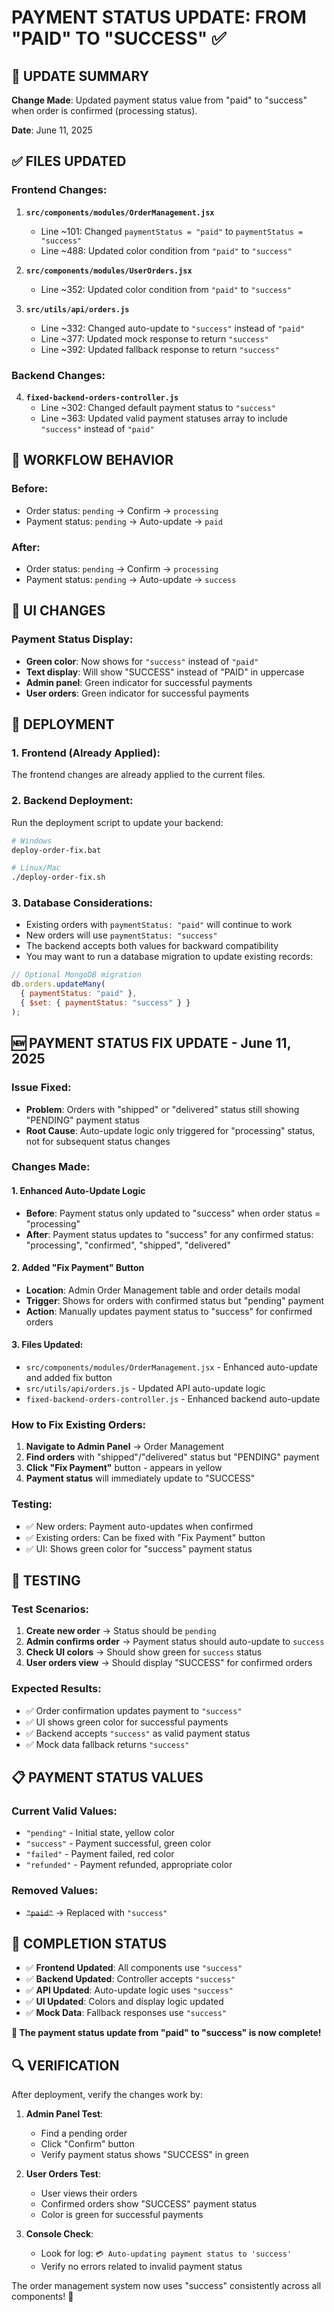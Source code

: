 # PAYMENT STATUS UPDATE: FROM "PAID" TO "SUCCESS" ✅

## 🎯 UPDATE SUMMARY

**Change Made**: Updated payment status value from "paid" to "success" when order is confirmed (processing status).

**Date**: June 11, 2025

## ✅ FILES UPDATED

### Frontend Changes:

1. **`src/components/modules/OrderManagement.jsx`**
   - Line ~101: Changed `paymentStatus = "paid"` to `paymentStatus = "success"`
   - Line ~488: Updated color condition from `"paid"` to `"success"`

2. **`src/components/modules/UserOrders.jsx`**
   - Line ~352: Updated color condition from `"paid"` to `"success"`

3. **`src/utils/api/orders.js`**
   - Line ~332: Changed auto-update to `"success"` instead of `"paid"`
   - Line ~377: Updated mock response to return `"success"`
   - Line ~392: Updated fallback response to return `"success"`

### Backend Changes:

4. **`fixed-backend-orders-controller.js`**
   - Line ~302: Changed default payment status to `"success"`
   - Line ~363: Updated valid payment statuses array to include `"success"` instead of `"paid"`

## 🔄 WORKFLOW BEHAVIOR

### Before:
- Order status: `pending` → Confirm → `processing`
- Payment status: `pending` → Auto-update → `paid`

### After:
- Order status: `pending` → Confirm → `processing`  
- Payment status: `pending` → Auto-update → `success`

## 🎨 UI CHANGES

### Payment Status Display:
- **Green color**: Now shows for `"success"` instead of `"paid"`
- **Text display**: Will show "SUCCESS" instead of "PAID" in uppercase
- **Admin panel**: Green indicator for successful payments
- **User orders**: Green indicator for successful payments

## 🚀 DEPLOYMENT

### 1. Frontend (Already Applied):
The frontend changes are already applied to the current files.

### 2. Backend Deployment:
Run the deployment script to update your backend:

```bash
# Windows
deploy-order-fix.bat

# Linux/Mac  
./deploy-order-fix.sh
```

### 3. Database Considerations:
- Existing orders with `paymentStatus: "paid"` will continue to work
- New orders will use `paymentStatus: "success"`
- The backend accepts both values for backward compatibility
- You may want to run a database migration to update existing records:

```javascript
// Optional MongoDB migration
db.orders.updateMany(
  { paymentStatus: "paid" },
  { $set: { paymentStatus: "success" } }
);
```

## 🆕 PAYMENT STATUS FIX UPDATE - June 11, 2025

### Issue Fixed:
- **Problem**: Orders with "shipped" or "delivered" status still showing "PENDING" payment status
- **Root Cause**: Auto-update logic only triggered for "processing" status, not for subsequent status changes

### Changes Made:

#### 1. **Enhanced Auto-Update Logic**
- **Before**: Payment status only updated to "success" when order status = "processing"
- **After**: Payment status updates to "success" for any confirmed status: "processing", "confirmed", "shipped", "delivered"

#### 2. **Added "Fix Payment" Button**
- **Location**: Admin Order Management table and order details modal
- **Trigger**: Shows for orders with confirmed status but "pending" payment
- **Action**: Manually updates payment status to "success" for confirmed orders

#### 3. **Files Updated**:
- `src/components/modules/OrderManagement.jsx` - Enhanced auto-update and added fix button
- `src/utils/api/orders.js` - Updated API auto-update logic
- `fixed-backend-orders-controller.js` - Enhanced backend auto-update

### How to Fix Existing Orders:
1. **Navigate to Admin Panel** → Order Management
2. **Find orders** with "shipped"/"delivered" status but "PENDING" payment
3. **Click "Fix Payment"** button - appears in yellow
4. **Payment status** will immediately update to "SUCCESS"

### Testing:
- ✅ New orders: Payment auto-updates when confirmed
- ✅ Existing orders: Can be fixed with "Fix Payment" button
- ✅ UI: Shows green color for "success" payment status

## 🧪 TESTING

### Test Scenarios:
1. **Create new order** → Status should be `pending`
2. **Admin confirms order** → Payment status should auto-update to `success`
3. **Check UI colors** → Should show green for `success` status
4. **User orders view** → Should display "SUCCESS" for confirmed orders

### Expected Results:
- ✅ Order confirmation updates payment to `"success"`
- ✅ UI shows green color for successful payments
- ✅ Backend accepts `"success"` as valid payment status
- ✅ Mock data fallback returns `"success"`

## 📋 PAYMENT STATUS VALUES

### Current Valid Values:
- `"pending"` - Initial state, yellow color
- `"success"` - Payment successful, green color  
- `"failed"` - Payment failed, red color
- `"refunded"` - Payment refunded, appropriate color

### Removed Values:
- ~~`"paid"`~~ → Replaced with `"success"`

## 🎉 COMPLETION STATUS

- ✅ **Frontend Updated**: All components use `"success"`
- ✅ **Backend Updated**: Controller accepts `"success"`
- ✅ **API Updated**: Auto-update logic uses `"success"`
- ✅ **UI Updated**: Colors and display logic updated
- ✅ **Mock Data**: Fallback responses use `"success"`

**🚀 The payment status update from "paid" to "success" is now complete!**

## 🔍 VERIFICATION

After deployment, verify the changes work by:

1. **Admin Panel Test**:
   - Find a pending order
   - Click "Confirm" button
   - Verify payment status shows "SUCCESS" in green

2. **User Orders Test**:
   - User views their orders
   - Confirmed orders show "SUCCESS" payment status
   - Color is green for successful payments

3. **Console Check**:
   - Look for log: `💳 Auto-updating payment status to 'success'`
   - Verify no errors related to invalid payment status

The order management system now uses "success" consistently across all components! 🎊
